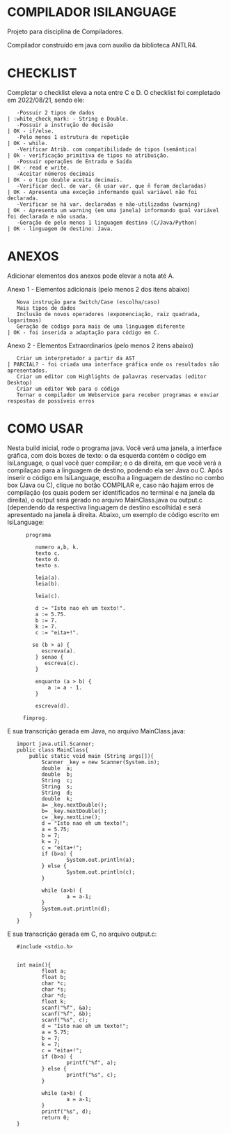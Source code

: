 # COMPILADOR ISILANGUAGE
Projeto para disciplina de Compiladores.

Compilador construído em java com auxílio da biblioteca ANTLR4.

# CHECKLIST
Completar o checklist eleva a nota entre C e D. O checklist foi completado em 2022/08/21, sendo ele:

       -Possuir 2 tipos de dados                                             | :white_check_mark: - String e Double.
       -Possuir a instrução de decisão                                       | OK - if/else.
       -Pelo menos 1 estrutura de repetição                                  | OK - while.
       -Verificar Atrib. com compatibilidade de tipos (semântica)            | Ok - verificação primitiva de tipos na atribuição.
       -Possuir operações de Entrada e Saída                                 | OK - read e write.
       -Aceitar números decimais                                             | OK - o tipo double aceita decimais.
       -Verificar decl. de var. (ñ usar var. que ñ foram declaradas)         | OK - Apresenta uma exceção informando qual variável não foi declarada.
       -Verificar se há var. declaradas e não-utilizadas (warning)           | OK - Apresenta um warning (em uma janela) informando qual variável foi declarada e não usada.
       -Geração de pelo menos 1 linguagem destino (C/Java/Python)            | OK - linguagem de destino: Java.


# ANEXOS
Adicionar elementos dos anexos pode elevar a nota até A.

Anexo 1 - Elementos adicionais (pelo menos 2 dos itens abaixo)

       Nova instrução para Switch/Case (escolha/caso)
       Mais tipos de dados
       Inclusão de novos operadores (exponenciação, raiz quadrada, logaritmos)
       Geração de código para mais de uma linguagem diferente                | OK - foi inserida a adaptação para código em C.

Anexo 2 - Elementos Extraordinarios (pelo menos 2 itens abaixo)

       Criar um interpretador a partir da AST                                | PARCIAL? - foi criada uma interface gráfica onde os resultados são apresentados.
       Criar um editor com Highlights de palavras reservadas (editor Desktop)
       Criar um editor Web para o código
       Tornar o compilador um Webservice para receber programas e enviar respostas de possíveis erros



# COMO USAR
Nesta build inicial, rode o programa java. Você verá uma janela, a interface gráfica, com dois boxes de texto: o da esquerda contém o código em IsiLanguage, o qual você quer compilar; e o da direita, em que você verá a compilaçao para a linguagem de destino, podendo ela ser Java ou C. Após inserir o código em IsiLanguage, escolha a linguagem de destino no combo box (Java ou C), clique no botão COMPILAR e, caso não hajam erros de compilação (os quais podem ser identificados no terminal e na janela da direita), o output será gerado no arquivo MainClass.java ou output.c (dependendo da respectiva linguagem de destino escolhida) e será apresentado na janela à direita. Abaixo, um exemplo de código escrito em IsiLanguage:

          programa

             numero a,b, k.
             texto c.
             texto d.
             texto s.

             leia(a).
             leia(b).

             leia(c).

             d := "Isto nao eh um texto!".
             a := 5.75.
             b := 7.
             k := 7.
             c := "eita+!".

            se (b > a) {
               escreva(a).
             } senao { 
                escreva(c).
             }

             enquanto (a > b) {
                 a := a - 1.
             }

             escreva(d).

         fimprog.

E sua transcrição gerada em Java, no arquivo MainClass.java:

       import java.util.Scanner;
       public class MainClass{ 
           public static void main (String args[]){ 
               Scanner _key = new Scanner(System.in);
               double  a;
               double  b;
               String  c;
               String  s;
               String  d;
               double  k;
               a= _key.nextDouble();
               b= _key.nextDouble();
               c= _key.nextLine();
               d = "Isto nao eh um texto!";
               a = 5.75;
               b = 7;
               k = 7;
               c = "eita+!";
               if (b>a) {
                       System.out.println(a);
               } else {
                       System.out.println(c);
               }

               while (a>b) {
                       a = a-1;
               } 
               System.out.println(d);
           }
       }

E sua transcrição gerada em C, no arquivo output.c:

       #include <stdio.h>


       int main(){ 
               float a;
               float b;
               char *c;
               char *s;
               char *d;
               float k;
               scanf("%f", &a);
               scanf("%f", &b);
               scanf("%s", c);
               d = "Isto nao eh um texto!";
               a = 5.75;
               b = 7;
               k = 7;
               c = "eita+!";
               if (b>a) {
                       printf("%f", a);
               } else {
                       printf("%s", c);
               }

               while (a>b) {
                       a = a-1;
               } 
               printf("%s", d);
               return 0;
       }

